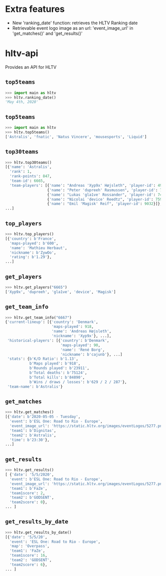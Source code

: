 # Extra features
* New 'ranking_date' function: retrieves the HLTV Ranking date
* Retrievable event logo image as an url: 'event_image_url' in 'get_matches()' and 'get_results()'

# hltv-api
Provides an API for HLTV

## `top5teams`  

```python
>>> import main as hltv
>>> hltv.ranking_date()
'May 4th, 2020'
```

## `top5teams`  

```python
>>> import main as hltv
>>> hltv.top5teams()
['Astralis', 'fnatic', 'Natus Vincere', 'mousesports', 'Liquid']
```

## `top30teams`  

```python
>>> hltv.top30teams()
[{'name': 'Astralis',
  'rank': 1,
  'rank-points': 847,
  'team-id': 6665,
  'team-players': [{'name': "Andreas 'Xyp9x' Højsleth", 'player-id': 4954},
                   {'name': "Peter 'dupreeh' Rasmussen", 'player-id': 7398},
                   {'name': "Lukas 'gla1ve' Rossander", 'player-id': 7412},
                   {'name': "Nicolai 'device' Reedtz", 'player-id': 7592},
                   {'name': "Emil 'Magisk' Reif", 'player-id': 9032}]},
...]
```

## `top_players`  

```python
>>> hltv.top_players()
[{'country': b'France',
  'maps-played': b'600',
  'name': 'Mathieu Herbaut',
  'nickname': b'ZywOo',
  'rating': b'1.29'},
...]
```

## `get_players`  

```python
>>> hltv.get_players("6665")
['Xyp9x', 'dupreeh', 'gla1ve', 'device', 'Magisk']
```

## `get_team_info`  

```python
>>> hltv.get_team_info("6667")
{'current-lineup': [{'country': 'Denmark',
                     'maps-played': 918,
                     'name': 'Andreas Højsleth',
                     'nickname': 'Xyp9x'}, ...],
 'historical-players': [{'country': b'Denmark',
                         'maps-played': 90,
                         'name': 'René Borg',
                         'nickname': b'cajunb'}, ...]
 'stats': {b'K/D Ratio': b'1.13',
           b'Maps played': b'918',
           b'Rounds played': b'23911',
           b'Total deaths': b'75124',
           b'Total kills': b'84890',
           b'Wins / draws / losses': b'629 / 2 / 287'},
 'team-name': b'Astralis'}
```

## `get_matches`  

```python
>>> hltv.get_matches()
[{'date': b'2020-05-05 - Tuesday',
  'event': b'ESL One: Road to Rio - Europe',
  'event_image_url': 'https://static.hltv.org/images/eventLogos/5277.png',
  'team1': b'Dignitas',
  'team2': b'Astralis',
  'time': b'23:30'},
...]
```

## `get_results`

```python
>>> hltv.get_results()
[ {'date': '5/5/2020',
  'event': b'ESL One: Road to Rio - Europe',
  'event_image_url': 'https://static.hltv.org/images/eventLogos/5277.png',
  'team1': b'FaZe',
  'team1score': 2,
  'team2': b'GODSENT',
  'team2score': 0},
... ]
```

## `get_results_by_date`

```python
>>> hltv.get_results_by_date()
[{'date': '5/5/20',
  'event': 'ESL One: Road to Rio - Europe',
  'map': 'Overpass',
  'team1': 'FaZe',
  'team1score': 16,
  'team2': 'GODSENT',
  'team2score': 6},
... ]
```
